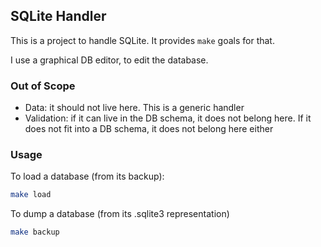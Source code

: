 ## SQLite Handler

This is a project to handle SQLite.  It provides `make` goals for that.

I use a graphical DB editor, to edit the database.

### Out of Scope

  * Data: it should not live here. This is a generic handler
  * Validation: if it can live in the DB schema, it does not belong here. If it does not fit into a DB schema, it does not belong here either

### Usage

To load a database (from its backup):

```bash
make load
```

To dump a database (from its .sqlite3 representation)

```bash
make backup
```
